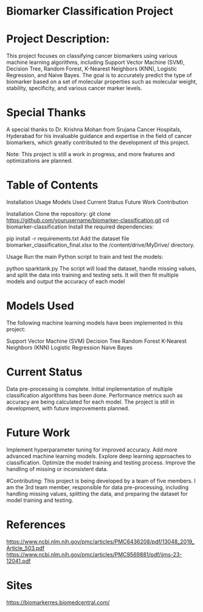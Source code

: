 # Biomarker Classification Project
# Project Description:

This project focuses on classifying cancer biomarkers using various machine learning algorithms, including Support Vector Machine (SVM), Decision Tree, Random Forest, K-Nearest Neighbors (KNN), Logistic Regression, and Naive Bayes. The goal is to accurately predict the type of biomarker based on a set of molecular properties such as molecular weight, stability, specificity, and various cancer marker levels.

# Special Thanks
A special thanks to Dr. Krishna Mohan from Srujana Cancer Hospitals, Hyderabad for his invaluable guidance and expertise in the field of cancer biomarkers, which greatly contributed to the development of this project.


Note: This project is still a work in progress, and more features and optimizations are planned.

# Table of Contents
Installation
Usage
Models Used
Current Status
Future Work
Contribution

Installation
Clone the repository:
git clone https://github.com/yourusername/biomarker-classification.git
cd biomarker-classification
Install the required dependencies:

pip install -r requirements.txt
Add the dataset file biomarker_classification_final.xlsx to the /content/drive/MyDrive/ directory.

Usage
Run the main Python script to train and test the models:

python sparktank.py
The script will load the dataset, handle missing values, and split the data into training and testing sets. It will then fit multiple models and output the accuracy of each model

# Models Used
The following machine learning models have been implemented in this project:

Support Vector Machine (SVM)
Decision Tree
Random Forest
K-Nearest Neighbors (KNN)
Logistic Regression
Naive Bayes

# Current Status
Data pre-processing is complete.
Initial implementation of multiple classification algorithms has been done.
Performance metrics such as accuracy are being calculated for each model.
The project is still in development, with future improvements planned.

# Future Work
Implement hyperparameter tuning for improved accuracy.
Add more advanced machine learning models.
Explore deep learning approaches to classification.
Optimize the model training and testing process.
Improve the handling of missing or inconsistent data.

#Contributing:
This project is being developed by a team of five members.
I am the 3rd team member, responsible for data pre-processing, including handling missing values, splitting the data, and preparing the dataset for model training and testing.

# References
https://www.ncbi.nlm.nih.gov/pmc/articles/PMC6436208/pdf/13048_2019_Article_503.pdf
https://www.ncbi.nlm.nih.gov/pmc/articles/PMC9569881/pdf/ijms-23-12041.pdf
# Sites
https://biomarkerres.biomedcentral.com/
